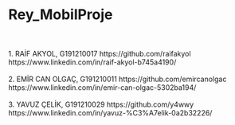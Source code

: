 # Rey_MobilProje
<br/> 
<br/> 
1.	RAİF AKYOL, G191210017
https://github.com/raifakyol
https://www.linkedin.com/in/raif-akyol-b745a4190/
<br/> <br/> 
2.	EMİR CAN OLGAÇ, G191210011
https://github.com/emircanolgac
https://www.linkedin.com/in/emir-can-olgac-5302ba194/
<br/> <br/> 
3.	YAVUZ ÇELİK, G191210029
https://github.com/y4wwy
https://www.linkedin.com/in/yavuz-%C3%A7elik-0a2b32226/
